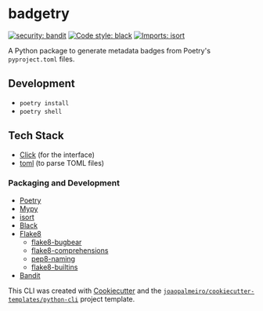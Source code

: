 # badgetry

[![security: bandit](https://img.shields.io/badge/security-bandit-yellow.svg)](https://github.com/PyCQA/bandit)
[![Code style: black](https://img.shields.io/badge/code%20style-black-000000.svg)](https://github.com/psf/black)
[![Imports: isort](https://img.shields.io/badge/%20imports-isort-%231674b1?style=flat&labelColor=ef8336)](https://pycqa.github.io/isort/)

A Python package to generate metadata badges from Poetry's `pyproject.toml` files.

## Development

- `poetry install`
- `poetry shell`

## Tech Stack

- [Click](https://click.palletsprojects.com/) (for the interface)
- [toml](https://github.com/uiri/toml) (to parse TOML files)

### Packaging and Development

- [Poetry](https://python-poetry.org/)
- [Mypy](http://mypy-lang.org/)
- [isort](https://pycqa.github.io/isort/)
- [Black](https://github.com/psf/black)
- [Flake8](https://flake8.pycqa.org/)
  - [flake8-bugbear](https://github.com/PyCQA/flake8-bugbear)
  - [flake8-comprehensions](https://github.com/adamchainz/flake8-comprehensions)
  - [pep8-naming](https://github.com/PyCQA/pep8-naming)
  - [flake8-builtins](https://github.com/gforcada/flake8-builtins)
- [Bandit](https://bandit.readthedocs.io/)

This CLI was created with [Cookiecutter](https://github.com/audreyr/cookiecutter) and the [`joaopalmeiro/cookiecutter-templates/python-cli`](https://github.com/joaopalmeiro/cookiecutter-templates) project template.
